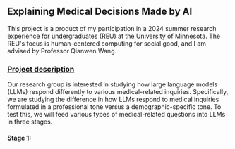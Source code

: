 ## **Explaining Medical Decisions Made by AI**
This project is a product of my participation in a 2024 summer research experience for undergraduates (REU) at the University of Minnesota. The REU's focus is human-centered computing for social good, and I am advised by Professor Qianwen Wang.
### <ins>Project description</ins>
Our research group is interested in studying how large language models (LLMs) respond differently to various medical-related inquiries. Specifically, we are studying the difference in how LLMs respond to medical inquiries formulated in a professional tone versus a demographic-specific tone. To test this, we will feed various types of medical-related questions into LLMs in three stages. 
#### Stage 1: